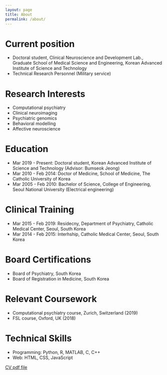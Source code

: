```yaml
---
layout: page
title: About
permalink: /about/
---
```


# Current position
* Doctoral student, Clinical Neuroscience and Development Lab., Graduate School of Medical Science and Engineering, Korean Advanced Institute of Science and Technology
* Technical Research Personnel (Military service)

# Research Interests
* Computational psychiatry
* Clinical neuroimaging
* Psychiatric genomics
*  Behavioral modelling
*  Affective neuroscience

# Education
* Mar 2019 - Present: Doctoral student, Korean Advanced Institute of Science and Technology (Advisor: Bumseok Jeong)
* Mar 2010 - Feb 2014: Doctor of Medicine, School of Medicine, The Catholic University of Korea
* Mar 2005 - Feb 2010: Bachelor of Science, College of Engineering, Seoul National University (Electrical engineering)

# Clinical Training
* Mar 2015 - Feb 2019: Residecny, Department of Psychiatry, Catholic Medical Center, Seoul, South Korea 
* Mar 2014 - Feb 2015: Interhship, Catholic Medical Center, Seoul, South Korea 

# Board Certifications
* Board of Psychiatry, South Korea
* Board of Registration in Medicine, South Korea 

# Relevant Coursework
* Computational psychiatry course, Zurich, Switzerland (2019)
* FSL course, Oxford, UK (2018)

# Technical Skills
* Programming: Python, R, MATLAB, C, C++
* Web: HTML, CSS, JavaScript

[CV pdf file](_site/assets/Resume_20210806.pdf)
